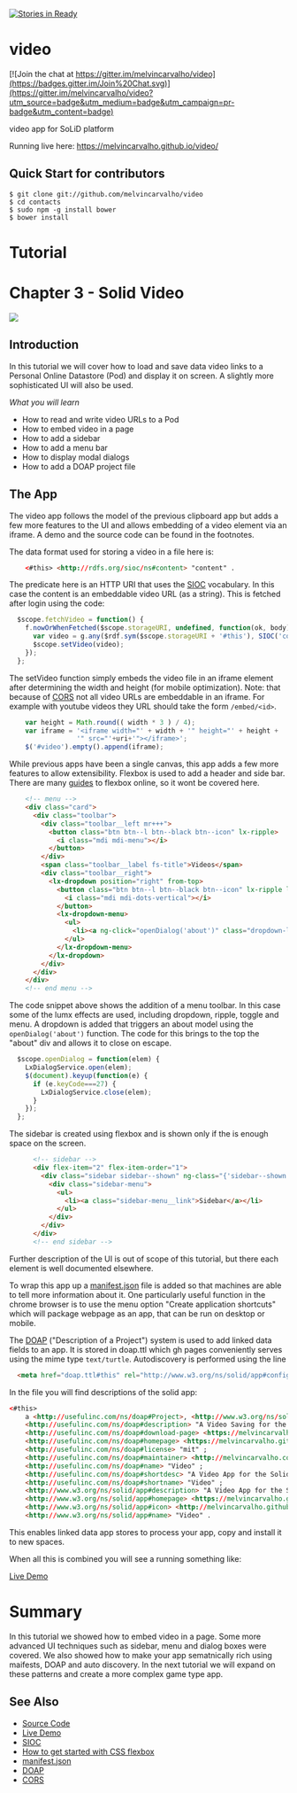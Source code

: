 [![Stories in Ready](https://badge.waffle.io/melvincarvalho/video.png?label=ready&title=Ready)](https://waffle.io/melvincarvalho/video)
# video

[![Join the chat at https://gitter.im/melvincarvalho/video](https://badges.gitter.im/Join%20Chat.svg)](https://gitter.im/melvincarvalho/video?utm_source=badge&utm_medium=badge&utm_campaign=pr-badge&utm_content=badge)

video app for SoLiD platform

Running live here: https://melvincarvalho.github.io/video/

Quick Start for contributors
----------------------------

```
$ git clone git://github.com/melvincarvalho/video
$ cd contacts
$ sudo npm -g install bower
$ bower install
```

# Tutorial

# Chapter 3 - Solid Video

![](https://melvincarvalho.gitbooks.io/solid-tutorials/content/video.png)

## Introduction

In this tutorial we will cover how to load and save data video links to a Personal Online Datastore (Pod) and display it on screen.  A slightly more sophisticated UI will also be used.

*What you will learn*

* How to read and write video URLs to a Pod
* How to embed video in a page
* How to add a sidebar
* How to add a menu bar
* How to display modal dialogs
* How to add a DOAP project file


## The App

The video app follows the model of the previous clipboard app but adds a few more features to the UI and allows embedding of a video element via an iframe.  A demo and the source code can be found in the footnotes.

The data format used for storing a video in a file here is:

```html
    <#this> <http://rdfs.org/sioc/ns#content> "content" .
```

The predicate here is an HTTP URI that uses the [SIOC](http://rdfs.org/sioc/spec/) vocabulary.  In this case the content is an embeddable video URL (as a string).  This is fetched after login using the code:

```JavaScript
  $scope.fetchVideo = function() {
    f.nowOrWhenFetched($scope.storageURI, undefined, function(ok, body) {
      var video = g.any($rdf.sym($scope.storageURI + '#this'), SIOC('content'));
      $scope.setVideo(video);
    });
  };
```

The setVideo function simply embeds the video file in an iframe element after determining the width and height (for mobile optimization).  Note: that because of [CORS](https://en.wikipedia.org/wiki/Cross-origin_resource_sharing) not all video URLs are embeddable in an iframe.  For example with youtube videos they URL should take the form `/embed/<id>`.

```JavaScript
    var height = Math.round(( width * 3 ) / 4);
    var iframe = '<iframe width="' + width + '" height="' + height +
                 '" src="'+uri+'"></iframe>';
    $('#video').empty().append(iframe);
```

While previous apps have been a single canvas, this app adds a few more features to allow extensibility.  Flexbox is used to add a header and side bar.  There are many [guides](http://www.paulund.co.uk/css-flexbox) to flexbox online, so it wont be covered here.

```html
    <!-- menu -->
    <div class="card">
      <div class="toolbar">
        <div class="toolbar__left mr+++">
          <button class="btn btn--l btn--black btn--icon" lx-ripple>
            <i class="mdi mdi-menu"></i>
          </button>
        </div>
        <span class="toolbar__label fs-title">Videos</span>
        <div class="toolbar__right">
          <lx-dropdown position="right" from-top>
            <button class="btn btn--l btn--black btn--icon" lx-ripple lx-dropdown-toggle>
              <i class="mdi mdi-dots-vertical"></i>
            </button>
            <lx-dropdown-menu>
              <ul>
                <li><a ng-click="openDialog('about')" class="dropdown-link">About</a></li>
              </ul>
            </lx-dropdown-menu>
          </lx-dropdown>
        </div>
      </div>
    </div>
    <!-- end menu -->
```

The code snippet above shows the addition of a menu toolbar.  In this case some of the lumx effects are used, including dropdown, ripple, toggle and menu.  A dropdown is added that triggers an about model using the `openDialog('about')` function.  The code for this brings to the top the "about" div and allows it to close on escape.

```JavaScript
  $scope.openDialog = function(elem) {
    LxDialogService.open(elem);
    $(document).keyup(function(e) {
      if (e.keyCode===27) {
        LxDialogService.close(elem);
      }
    });
  };
```

The sidebar is created using flexbox and is shown only if the is enough space on the screen.

```html
      <!-- sidebar -->
      <div flex-item="2" flex-item-order="1">
        <div class="sidebar sidebar--shown" ng-class="{'sidebar--shown': isVisible()}">
          <div class="sidebar-menu">
            <ul>
              <li><a class="sidebar-menu__link">Sidebar</a></li>
            </ul>
          </div>
        </div>
      </div>
      <!-- end sidebar -->
```

Further description of the UI is out of scope of this tutorial, but there each element is well documented elsewhere.

To wrap this app up a [manifest.json](https://developer.chrome.com/extensions/manifest) file is added so that machines are able to tell more information about it.  One particularly useful function in the chrome browser is to use the menu option "Create application shortcuts" which will package webpage as an app, that can be run on desktop or mobile.  

The [DOAP](https://github.com/edumbill/doap/wiki) ("Description of a Project") system is used to add linked data fields to an app.  It is stored in doap.ttl which gh pages conveniently serves using the mime type `text/turtle`.  Autodiscovery is performed using the line

```html
  <meta href="doap.ttl#this" rel="http://www.w3.org/ns/solid/app#configuration">
```

In the file you will find descriptions of the solid app:

```html
<#this>
    a <http://usefulinc.com/ns/doap#Project>, <http://www.w3.org/ns/solid/app#Configuration> ;
    <http://usefulinc.com/ns/doap#description> "A Video Saving for the Solid platform" ;
    <http://usefulinc.com/ns/doap#download-page> <https://melvincarvalho.github.io/video/> ;
    <http://usefulinc.com/ns/doap#homepage> <https://melvincarvalho.github.io/video/> ;
    <http://usefulinc.com/ns/doap#license> "mit" ;
    <http://usefulinc.com/ns/doap#maintainer> <http://melvincarvalho.com/#me> ;
    <http://usefulinc.com/ns/doap#name> "Video" ;
    <http://usefulinc.com/ns/doap#shortdesc> "A Video App for the Solid platform" ;
    <http://usefulinc.com/ns/doap#shortname> "Video" ;
    <http://www.w3.org/ns/solid/app#description> "A Video App for the Solid platform" ;
    <http://www.w3.org/ns/solid/app#homepage> <https://melvincarvalho.github.io/video/> ;
    <http://www.w3.org/ns/solid/app#icon> <http://melvincarvalho.github.io/video/images/icon.png> ;
    <http://www.w3.org/ns/solid/app#name> "Video" .
```

This enables linked data app stores to process your app, copy and install it to new spaces.

When all this is combined you will see a running something like:

  [Live Demo](http://melvincarvalho.github.io/video/)

# Summary

In this tutorial we showed how to embed video in a page.  Some more advanced UI techniques such as sidebar, menu and dialog boxes were covered.  We also showed how to make your app sematnically rich using maifests, DOAP and auto discovery.  In the next tutorial we will expand on these patterns and create a more complex game type app.

## See Also

* [Source Code](https://github.com/melvincarvalho/video)
* [Live Demo](http://melvincarvalho.github.io/video/)
* [SIOC](http://rdfs.org/sioc/spec/)
* [How to get started with CSS flexbox](http://www.paulund.co.uk/css-flexbox)
* [manifest.json](https://developer.chrome.com/extensions/manifest)
* [DOAP](https://github.com/edumbill/doap/wiki)
* [CORS](https://en.wikipedia.org/wiki/Cross-origin_resource_sharing)
